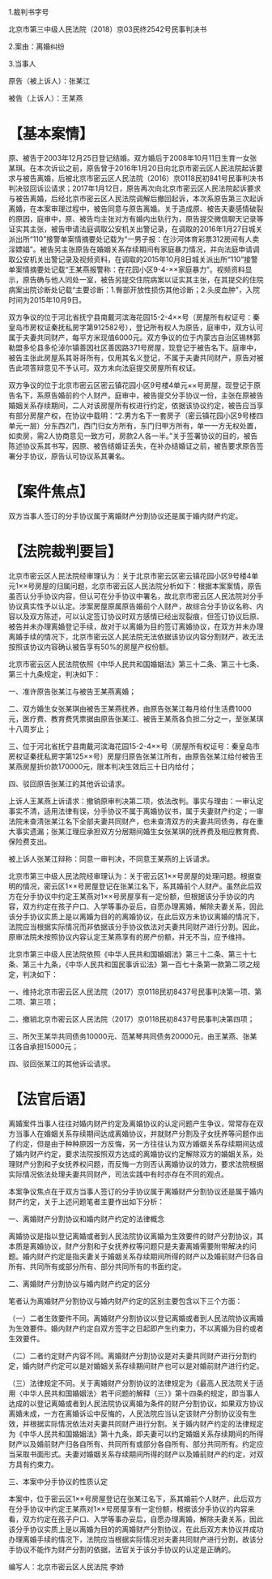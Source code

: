 1.裁判书字号

北京市第三中级人民法院（2018）京03民终2542号民事判决书

2.案由：离婚纠纷

3.当事人

原告（被上诉人）：张某江

被告（上诉人）：王某燕

# 【基本案情】

原、被告于2003年12月25日登记结婚。双方婚后于2008年10月11日生育一女张某琪。在本次诉讼之前，原告曾于2016年1月20日向北京市密云区人民法院起诉要求与被告离婚，后被北京市密云区人民法院（2016）京0118民初841号民事判决书判决驳回诉讼请求；2017年1月12日，原告再次向北京市密云区人民法院起诉要求与被告离婚，后经北京市密云区人民法院调解后撤回起诉，本次系原告第三次起诉离婚，在本案审理过程中，被告同意与原告离婚。关于造成原、被告夫妻感情破裂的原因，庭审中，原、被告均主张对方有婚内出轨行为，原告提交微信聊天记录等证实其主张，被告申请法庭调取公安机关出警记录，在调取的2016年1月27日城关派出所“110”接警单案情摘要处记载为“一男子报：在沙河体育彩票312房间有人卖淫嫖娼”。被告另主张原告在婚姻关系存续期间有家庭暴力情况，并向法庭申请调取公安机关出警记录及视频资料，在调取的2015年10月8日城关派出所“110”接警单案情摘要处记载“王某燕报警称：在花园小区9-4-××家庭暴力”。视频资料显示，原告确与他人同处一室，被告另提交住院病案以证实其主张，在其提交的住院病案出院诊断处记载“主要诊断：1.臀部开放性损伤其他诊断；2.头皮血肿”，入院时间为2015年10月9日。

双方争议的位于河北省抚宁县南戴河滨海花园15-2-4××号（房屋所有权证号：秦皇岛市房权证秦抚私房字第912582号），登记所有权人为原告，庭审中，双方认可属于夫妻共同财产，每平方米现值6000元。双方争议的位于内蒙古自治区锡林郭勒盟多伦县多伦淖尔镇善因社区善因路371号房屋，现登记于被告名下。庭审中，被告主张此房屋系其哥哥所有，仅用其名义登记，不属于夫妻共同财产，原告对被告此项答辩意见不予认可。双方未向法庭提交房屋所有权证。

双方争议的位于北京市密云区密云镇花园小区9号楼4单元××号房屋，现登记于原告名下，系原告婚前的个人财产。庭审中，被告提交分手协议一份，主张在原被告婚姻关系存续期间，二人对该房屋所有权进行约定，依据该协议约定，被告应当享有部分房屋产权，在协议中载明：“2.男方名下一套房子（密云镇花园小区9号楼四单元一层）分东西2门，西门归女方所有，东门归甲方所有，单一一方无权处置，如卖房，需2人协商意见一致方可，房款2人各一半。”关于签署协议的目的，被告陈述协议系其书写，因原、被告结婚证丢失，在补办结婚证之前，被告要求原告签署分手协议，原告认可协议系其署名。

# 【案件焦点】

双方当事人签订的分手协议属于离婚财产分割协议还是属于婚内财产约定。

# 【法院裁判要旨】

北京市密云区人民法院经审理认为：关于北京市密云区密云镇花园小区9号楼4单元1××号房屋的归属问题，北京市密云区人民法院分析如下：根据本案案情，原告虽否认分手协议内容，但认可在分手协议中署名，故北京市密云区人民法院对分手协议真实性予以认定。涉案房屋原属原告婚前个人财产，故综合分手协议名称、内容以及双方陈述，可以认定签订协议时双方感情已经出现裂痕，但签订协议后原、被告并未办理离婚登记手续，故对于以离婚为目的签订离婚协议，在双方并未办理离婚手续的情况下，北京市密云区人民法院无法依据该协议内容分割财产，故无法按照该协议内容确认被告享有50%的房屋产权份额。

北京市密云区人民法院依照《中华人民共和国婚姻法》第三十二条、第三十七条、第三十九条规定，判决如下：

一、准许原告张某江与被告王某燕离婚；

二、双方婚生女张某琪由被告王某燕抚养，由原告张某江每月给付生活费1000元，医疗费、教育费凭票据由原告张某江、被告王某燕各负担二分之一，至张某琪十八周岁止；

三、位于河北省抚宁县南戴河滨海花园15-2-4××号（房屋所有权证号：秦皇岛市房权证秦抚私房字第125××号）房屋归原告张某江所有，由原告张某江给付被告王某燕房屋折价款170000元，限本判决生效后三十日内给付；

四、驳回原告张某江的其他诉讼请求。

上诉人王某燕上诉请求：撤销原审判决第二项，依法改判。事实与理由：一审认定事实不清，适用法律有误，分手协议不属于离婚协议书，属于夫妻财产约定；一审法院未查清张某江名下全部夫妻共同财产，也未查清双方的夫妻共同债务，存在重大事实遗漏；张某江理应承担双方分居期间婚生女张某琪的抚养费及相应教育费、保险费支出。

被上诉人张某江辩称：同意一审判决，不同意王某燕的上诉请求。

北京市第三中级人民法院经审理认为：关于密云区1××号房屋的处理问题。根据查明的情况，密云区1××号房屋登记在张某江名下，系其婚前个人财产。虽然此后双方在分手协议中约定王某燕对1××号房屋享有一定份额，但根据该分手协议的内容，双方约定在孩子户口、入学等事办妥后，自愿办理离婚，解除夫妻关系，因此该分手协议实质上是以离婚为目的的离婚协议，在此后双方未协议离婚的情况下，法院应当根据实际情况而非依据该分手协议依法对夫妻共同财产进行分割。因此， 原审法院未按照协议内容认定王某燕享有的房产份额，并无不当，应予维持。

北京市第三中级人民法院依照《中华人民共和国婚姻法》第三十二条、第三十七条、第三十九条，《中华人民共和国民事诉讼法》第一百七十条第一款第二项之规定，判决如下：

一、维持北京市密云区人民法院（2017）京0118民初8437号民事判决第一项、第二项、第三项；

二、撤销北京市密云区人民法院（2017）京0118民初8437号民事判决第四项；

三、所欠王某华共同债务10000元、范某琴共同债务20000元，由王某燕、张某江各自承担15000元；

四、驳回张某江的其他诉讼请求。

# 【法官后语】

离婚案件当事人往往对婚内财产约定及离婚协议的认定问题产生争议，常常存在双方当事人在婚姻关系存续期间达成离婚协议，并就财产分割及子女抚养等问题作出了约定，但是由于种种原因一方反悔，另一方往往认为双方婚姻关系存续期间达成了婚内财产约定，要求法院按照双方达成的离婚协议约定解除双方的婚姻关系，处理财产分割和子女抚养权问题，而反悔一方则否认离婚协议的效力，要求法院根据实际情况依法处理夫妻共同财产，司法实践中有时亦存在不同的观点。

本案争议焦点在于双方当事人签订的分手协议属于离婚财产分割协议还是属于婚内财产约定，关于上述问题笔者主要作出如下分析：

一、离婚财产分割协议和婚内财产约定的法律概念

离婚协议是指以登记离婚或者到人民法院协议离婚为生效要件的财产分割协议，其本质是离婚协议，财产分割和子女抚养权等问题只是夫妻离婚需要附带解决的问题。婚内财产约定是指夫妻关于婚姻关系存续期间所得的财产以及婚前财产归各自所有、共同所有或部分所有、部分共同所有的书面约定。

二、离婚财产分割协议与婚内财产约定的区分

笔者认为离婚财产分割协议与婚内财产约定的区别主要包含以下三个方面：

（一）二者生效要件不同。离婚财产分割协议以登记离婚或者到人民法院协议离婚为生效要件。婚内财产约定自双方签字之日起即产生约束力，不以离婚为目的或者生效要件。

（二）二者约定财产内容不同。离婚财产分割协议是对夫妻共同财产进行分割约定，婚内财产约定可以是对婚姻关系存续期间财产也可以是对婚前财产进行约定。

（三）法律规定不同。关于离婚财产分割协议的法律规定为《最高人民法院关于适用〈中华人民共和国婚姻法〉若干问题的解释（三）》第十四条的规定，即当事人达成的以登记离婚或者到人民法院协议离婚为条件的财产分割协议，如果双方协议离婚未成，一方在离婚诉讼中反悔的，人民法院应当认定该财产分割协议没有生效，并根据实际情况依法对夫妻共同财产进行分割。关于婚内财产约定的法律规定为《中华人民共和国婚姻法》第十九条，即夫妻可以约定婚姻关系存续期间的所得财产以及婚前财产归各自所有、共同所有或部分各自所有、部分共同所有。约定应当采取书面形式。夫妻对婚姻关系存续期间所得的财产以及婚前财产的约定，对双方具有约束力。

三、本案中分手协议的性质认定

本案中，位于密云区1××号房屋登记在张某江名下，系其婚前个人财产，此后双方在分手协议中约定王某燕对1××号房屋享有一定份额，根据该分手协议的内容来看，双方约定在孩子户口、入学等事办妥后，自愿办理离婚，解除夫妻关系，因此该分手协议实质上是以离婚为目的的离婚财产分割协议，在此后双方未协议并成功办理离婚手续的情况下，法院应当根据实际情况对夫妻共同财产进行分割，故该分手协议不能作为财产分割的依据，法官关于该分手协议的认定是正确的。

编写人：北京市密云区人民法院 李娇